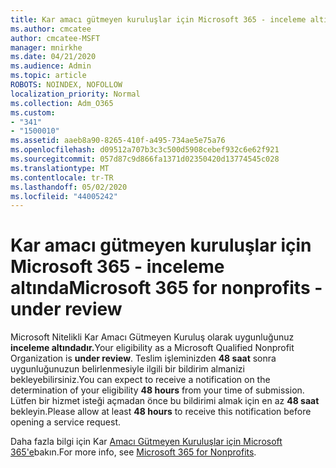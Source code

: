 ```yaml
---
title: Kar amacı gütmeyen kuruluşlar için Microsoft 365 - inceleme altında
ms.author: cmcatee
author: cmcatee-MSFT
manager: mnirkhe
ms.date: 04/21/2020
ms.audience: Admin
ms.topic: article
ROBOTS: NOINDEX, NOFOLLOW
localization_priority: Normal
ms.collection: Adm_O365
ms.custom:
- "341"
- "1500010"
ms.assetid: aaeb8a90-8265-410f-a495-734ae5e75a76
ms.openlocfilehash: d09512a707b3c3c500d5908cebef932c6e62f921
ms.sourcegitcommit: 057d87c9d866fa1371d02350420d13774545c028
ms.translationtype: MT
ms.contentlocale: tr-TR
ms.lasthandoff: 05/02/2020
ms.locfileid: "44005242"
---
```

# <a name="microsoft-365-for-nonprofits---under-review"></a><span data-ttu-id="29184-102">Kar amacı gütmeyen kuruluşlar için Microsoft 365 - inceleme altında</span><span class="sxs-lookup"><span data-stu-id="29184-102">Microsoft 365 for nonprofits - under review</span></span>

<span data-ttu-id="29184-103">Microsoft Nitelikli Kar Amacı Gütmeyen Kuruluş olarak uygunluğunuz **inceleme altındadır.**</span><span class="sxs-lookup"><span data-stu-id="29184-103">Your eligibility as a Microsoft Qualified Nonprofit Organization is **under review**.</span></span> <span data-ttu-id="29184-104">Teslim işleminizden **48 saat** sonra uygunluğunuzun belirlenmesiyle ilgili bir bildirim almanizi bekleyebilirsiniz.</span><span class="sxs-lookup"><span data-stu-id="29184-104">You can expect to receive a notification on the determination of your eligibility **48 hours** from your time of submission.</span></span> <span data-ttu-id="29184-105">Lütfen bir hizmet isteği açmadan önce bu bildirimi almak için en az **48 saat** bekleyin.</span><span class="sxs-lookup"><span data-stu-id="29184-105">Please allow at least **48 hours** to receive this notification before opening a service request.</span></span> 

<span data-ttu-id="29184-106">Daha fazla bilgi için Kar [Amacı Gütmeyen Kuruluşlar için Microsoft 365'e](https://www.microsoft.com/nonprofits/microsoft-365)bakın.</span><span class="sxs-lookup"><span data-stu-id="29184-106">For more info, see [Microsoft 365 for Nonprofits](https://www.microsoft.com/nonprofits/microsoft-365).</span></span> 
